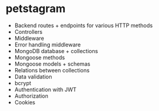 # petstagram



- Backend routes + endpoints for various HTTP methods
- Controllers
- Middleware
- Error handling middleware
- MongoDB database + collections
- Mongoose methods
- Mongoose models + schemas
- Relations between collections
- Data validation
- bcrypt
- Authentication with JWT
- Authorization
- Cookies